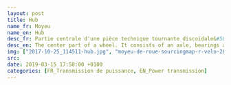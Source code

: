 ```yaml
---
layout: post
title: Hub
name_fr: Moyeu
name_en: Hub
desc_fr: Partie centrale d'une pièce technique tournante discoïdale&#58; roue, poulie, engrenage, volant. Cette partie centrale peut transmettre les efforts moteurs ou non (être simplement porteur).
desc_en: The center part of a wheel. It consists of an axle, bearings and a hub shell.
img: ["2017-10-25_114511-hub.jpg", "moyeu-de-roue-sourcingmap-r-velo-28-disque-trous.jpg"]
src: 
date: 2019-03-15 17:58:00 +0100
categories: [FR_Transmission de puissance, EN_Power transmission]
---
```

